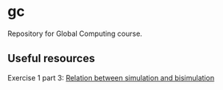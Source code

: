 # gc
Repository for Global Computing course.

## Useful resources
Exercise 1 part 3: [Relation between simulation and bisimulation](https://cs.stackexchange.com/a/548)
